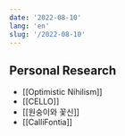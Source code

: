 ```yaml
---
date: '2022-08-10'
lang: 'en'
slug: '/2022-08-10'
---
```


## Personal Research

- [[Optimistic Nihilism]]
- [[CELLO]]
- [[원숭이와 꽃신]]
- [[CalliFontia]]
